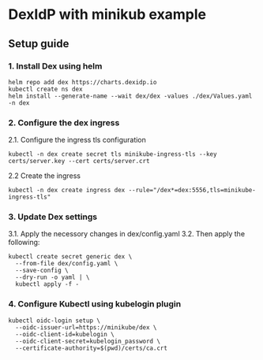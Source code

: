 # DexIdP with minikub example

## Setup guide

### 1. Install Dex using helm
```
helm repo add dex https://charts.dexidp.io
kubectl create ns dex
helm install --generate-name --wait dex/dex -values ./dex/Values.yaml -n dex
```

### 2. Configure the dex ingress
2.1. Configure the ingress tls configuration
```
kubectl -n dex create secret tls minikube-ingress-tls --key certs/server.key --cert certs/server.crt
```

2.2 Create the ingress
```
kubectl -n dex create ingress dex --rule="/dex*=dex:5556,tls=minikube-ingress-tls"
```

### 3. Update Dex settings
3.1. Apply the necessory changes in dex/config.yaml
3.2. Then apply the following:
```
kubectl create secret generic dex \
  --from-file dex/config.yaml \
  --save-config \
  --dry-run -o yaml | \
  kubectl apply -f -
```

### 4. Configure Kubectl using kubelogin plugin
```
kubectl oidc-login setup \
  --oidc-issuer-url=https://minikube/dex \
  --oidc-client-id=kubelogin \
  --oidc-client-secret=kubelogin_password \
  --certificate-authority=$(pwd)/certs/ca.crt
```
